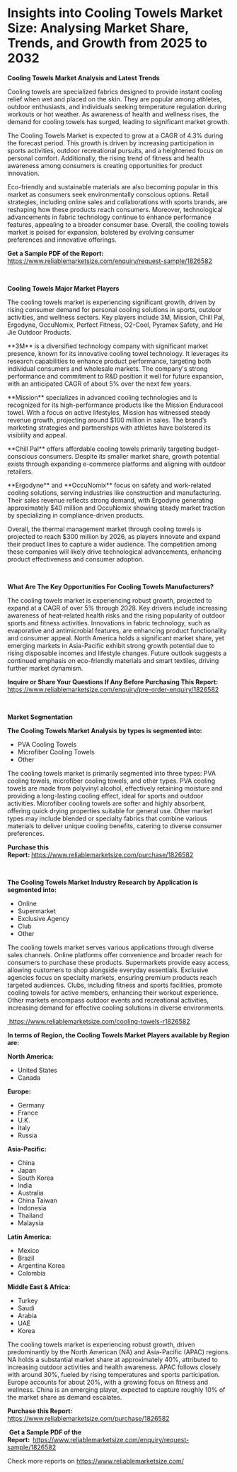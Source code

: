 <p><h1>Insights into Cooling Towels Market Size: Analysing Market Share, Trends, and Growth from 2025 to 2032</h1></p><p><strong>Cooling Towels Market Analysis and Latest Trends</strong></p>
<p><p>Cooling towels are specialized fabrics designed to provide instant cooling relief when wet and placed on the skin. They are popular among athletes, outdoor enthusiasts, and individuals seeking temperature regulation during workouts or hot weather. As awareness of health and wellness rises, the demand for cooling towels has surged, leading to significant market growth.</p><p>The Cooling Towels Market is expected to grow at a CAGR of 4.3% during the forecast period. This growth is driven by increasing participation in sports activities, outdoor recreational pursuits, and a heightened focus on personal comfort. Additionally, the rising trend of fitness and health awareness among consumers is creating opportunities for product innovation. </p><p>Eco-friendly and sustainable materials are also becoming popular in this market as consumers seek environmentally conscious options. Retail strategies, including online sales and collaborations with sports brands, are reshaping how these products reach consumers. Moreover, technological advancements in fabric technology continue to enhance performance features, appealing to a broader consumer base. Overall, the cooling towels market is poised for expansion, bolstered by evolving consumer preferences and innovative offerings.</p></p>
<p><strong>Get a Sample PDF of the Report:&nbsp;</strong> <a href="https://www.reliablemarketsize.com/enquiry/request-sample/1826582?utm_campaign=3122&utm_medium=2&utm_source=Github&utm_content=ia&utm_term=04042025&utm_id=cooling-towels">https://www.reliablemarketsize.com/enquiry/request-sample/1826582</a></p>
<p>&nbsp;</p>
<p><strong>Cooling Towels Major Market Players</strong></p>
<p><p>The cooling towels market is experiencing significant growth, driven by rising consumer demand for personal cooling solutions in sports, outdoor activities, and wellness sectors. Key players include 3M, Mission, Chill Pal, Ergodyne, OccuNomix, Perfect Fitness, O2-Cool, Pyramex Safety, and He Jie Outdoor Products.</p><p>**3M** is a diversified technology company with significant market presence, known for its innovative cooling towel technology. It leverages its research capabilities to enhance product performance, targeting both individual consumers and wholesale markets. The company's strong performance and commitment to R&D position it well for future expansion, with an anticipated CAGR of about 5% over the next few years.</p><p>**Mission** specializes in advanced cooling technologies and is recognized for its high-performance products like the Mission Enduracool towel. With a focus on active lifestyles, Mission has witnessed steady revenue growth, projecting around $100 million in sales. The brand’s marketing strategies and partnerships with athletes have bolstered its visibility and appeal.</p><p>**Chill Pal** offers affordable cooling towels primarily targeting budget-conscious consumers. Despite its smaller market share, growth potential exists through expanding e-commerce platforms and aligning with outdoor retailers. </p><p>**Ergodyne** and **OccuNomix** focus on safety and work-related cooling solutions, serving industries like construction and manufacturing. Their sales revenue reflects strong demand, with Ergodyne generating approximately $40 million and OccuNomix showing steady market traction by specializing in compliance-driven products.</p><p>Overall, the thermal management market through cooling towels is projected to reach $300 million by 2026, as players innovate and expand their product lines to capture a wider audience. The competition among these companies will likely drive technological advancements, enhancing product effectiveness and consumer adoption.</p></p>
<p>&nbsp;</p>
<p><strong>What Are The Key Opportunities For Cooling Towels Manufacturers?</strong></p>
<p><p>The cooling towels market is experiencing robust growth, projected to expand at a CAGR of over 5% through 2028. Key drivers include increasing awareness of heat-related health risks and the rising popularity of outdoor sports and fitness activities. Innovations in fabric technology, such as evaporative and antimicrobial features, are enhancing product functionality and consumer appeal. North America holds a significant market share, yet emerging markets in Asia-Pacific exhibit strong growth potential due to rising disposable incomes and lifestyle changes. Future outlook suggests a continued emphasis on eco-friendly materials and smart textiles, driving further market dynamism.</p></p>
<p><strong>Inquire or Share Your Questions If Any Before Purchasing This Report:</strong> <a href="https://www.reliablemarketsize.com/enquiry/pre-order-enquiry/1826582?utm_campaign=3122&utm_medium=2&utm_source=Github&utm_content=ia&utm_term=04042025&utm_id=cooling-towels">https://www.reliablemarketsize.com/enquiry/pre-order-enquiry/1826582</a></p>
<p>&nbsp;</p>
<p><strong>Market Segmentation</strong></p>
<p><strong>The Cooling Towels Market Analysis by types is segmented into:</strong></p>
<p><ul><li>PVA Cooling Towels</li><li>Microfiber Cooling Towels</li><li>Other</li></ul></p>
<p><p>The cooling towels market is primarily segmented into three types: PVA cooling towels, microfiber cooling towels, and other types. PVA cooling towels are made from polyvinyl alcohol, effectively retaining moisture and providing a long-lasting cooling effect, ideal for sports and outdoor activities. Microfiber cooling towels are softer and highly absorbent, offering quick drying properties suitable for general use. Other market types may include blended or specialty fabrics that combine various materials to deliver unique cooling benefits, catering to diverse consumer preferences.</p></p>
<p><strong>Purchase this Report:&nbsp;</strong><a href="https://www.reliablemarketsize.com/purchase/1826582?utm_campaign=3122&utm_medium=2&utm_source=Github&utm_content=ia&utm_term=04042025&utm_id=cooling-towels">https://www.reliablemarketsize.com/purchase/1826582</a></p>
<p>&nbsp;</p>
<p><strong>The Cooling Towels Market Industry Research by Application is segmented into:</strong></p>
<p><ul><li>Online</li><li>Supermarket</li><li>Exclusive Agency</li><li>Club</li><li>Other</li></ul></p>
<p><p>The cooling towels market serves various applications through diverse sales channels. Online platforms offer convenience and broader reach for consumers to purchase these products. Supermarkets provide easy access, allowing customers to shop alongside everyday essentials. Exclusive agencies focus on specialty markets, ensuring premium products reach targeted audiences. Clubs, including fitness and sports facilities, promote cooling towels for active members, enhancing their workout experience. Other markets encompass outdoor events and recreational activities, increasing demand for effective cooling solutions in diverse environments.</p></p>
<p><a href="https://www.reliablemarketsize.com/cooling-towels-r1826582?utm_campaign=3122&utm_medium=2&utm_source=Github&utm_content=ia&utm_term=04042025&utm_id=cooling-towels">&nbsp;https://www.reliablemarketsize.com/cooling-towels-r1826582</a></p>
<p><strong>In terms of Region, the Cooling Towels Market Players available by Region are:</strong></p>
<p>
    <p> <strong> North America: </strong>
        <ul>
            <li>United States</li>
            <li>Canada</li>
        </ul>
        </p> 
    <p> <strong> Europe: </strong>
        <ul>
            <li>Germany</li>
            <li>France</li>
            <li>U.K.</li>
            <li>Italy</li>
            <li>Russia</li>
        </ul>
        </p> 
    <p> <strong> Asia-Pacific: </strong>
        <ul>
            <li>China</li>
            <li>Japan</li>
            <li>South Korea</li>
            <li>India</li>
            <li>Australia</li>
            <li>China Taiwan</li>
            <li>Indonesia</li>
            <li>Thailand</li>
            <li>Malaysia</li>
        </ul>
        </p> 
    <p> <strong> Latin America: </strong>
        <ul>
            <li>Mexico</li>
            <li>Brazil</li>
            <li>Argentina Korea</li>
            <li>Colombia</li>
        </ul>
        </p> 
    <p> <strong> Middle East & Africa: </strong>
        <ul>
            <li>Turkey</li>
            <li>Saudi</li>
            <li>Arabia</li>
            <li>UAE</li>
            <li>Korea</li>
        </ul>
    </p>
    </p>
<p><p>The cooling towels market is experiencing robust growth, driven predominantly by the North American (NA) and Asia-Pacific (APAC) regions. NA holds a substantial market share at approximately 40%, attributed to increasing outdoor activities and health awareness. APAC follows closely with around 30%, fueled by rising temperatures and sports participation. Europe accounts for about 20%, with a growing focus on fitness and wellness. China is an emerging player, expected to capture roughly 10% of the market share as demand escalates.</p></p>
<p><strong>Purchase this Report: </strong><a href="https://www.reliablemarketsize.com/purchase/1826582?utm_campaign=3122&utm_medium=2&utm_source=Github&utm_content=ia&utm_term=04042025&utm_id=cooling-towels">https://www.reliablemarketsize.com/purchase/1826582</a></p>
<p>&nbsp;<strong>Get a Sample PDF of the Report:&nbsp;&nbsp;</strong><a href="https://www.reliablemarketsize.com/enquiry/request-sample/1826582?utm_campaign=3122&utm_medium=2&utm_source=Github&utm_content=ia&utm_term=04042025&utm_id=cooling-towels">https://www.reliablemarketsize.com/enquiry/request-sample/1826582</a></p>
<p><strong></strong></p>
<p>Check more reports on <a href="https://www.reliablemarketsize.com/?utm_campaign=3122&utm_medium=2&utm_source=Github&utm_content=ia&utm_term=04042025&utm_id=cooling-towels">https://www.reliablemarketsize.com/</a></p>